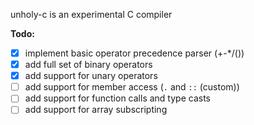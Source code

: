 unholy-c is an experimental C compiler

**Todo:**
- [x] implement basic operator precedence parser (+-*/())
- [x] add full set of binary operators
- [x] add support for unary operators
- [ ] add support for member access (`.` and `::` (custom))
- [ ] add support for function calls and type casts
- [ ] add support for array subscripting
